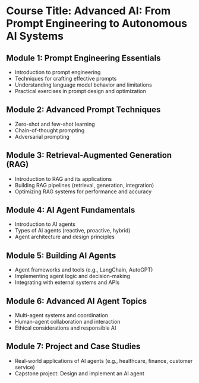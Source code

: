 # Course Title: Advanced AI: From Prompt Engineering to Autonomous AI Systems

## Module 1: Prompt Engineering Essentials
- Introduction to prompt engineering
- Techniques for crafting effective prompts
- Understanding language model behavior and limitations
- Practical exercises in prompt design and optimization

## Module 2: Advanced Prompt Techniques
- Zero-shot and few-shot learning
- Chain-of-thought prompting
- Adversarial prompting

## Module 3: Retrieval-Augmented Generation (RAG)
- Introduction to RAG and its applications
- Building RAG pipelines (retrieval, generation, integration)
- Optimizing RAG systems for performance and accuracy

## Module 4: AI Agent Fundamentals
- Introduction to AI agents
- Types of AI agents (reactive, proactive, hybrid)
- Agent architecture and design principles

## Module 5: Building AI Agents
- Agent frameworks and tools (e.g., LangChain, AutoGPT)
- Implementing agent logic and decision-making
- Integrating with external systems and APIs

## Module 6: Advanced AI Agent Topics
- Multi-agent systems and coordination
- Human-agent collaboration and interaction
- Ethical considerations and responsible AI

## Module 7: Project and Case Studies
- Real-world applications of AI agents (e.g., healthcare, finance, customer service)
- Capstone project: Design and implement an AI agent

